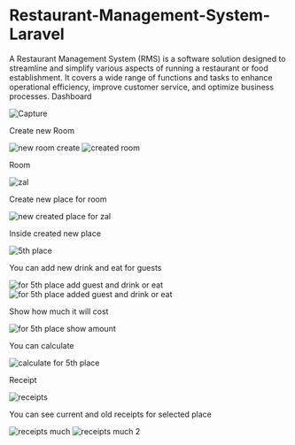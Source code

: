# Restaurant-Management-System-Laravel
A Restaurant Management System (RMS) is a software solution designed to streamline and simplify various aspects of running a restaurant or food establishment. It covers a wide range of functions and tasks to enhance operational efficiency, improve customer service, and optimize business processes.
Dashboard

![Capture](https://github.com/hsmyv/Restaurant-Management-System-Laravel/assets/111653544/810c6f55-77aa-45f4-ac42-8918d2b12ec3)

Create new Room

![new room create](https://github.com/hsmyv/Restaurant-Management-System-Laravel/assets/111653544/9b5c7a36-95bc-4eb6-83c0-ff1d588e2f27)
![created room](https://github.com/hsmyv/Restaurant-Management-System-Laravel/assets/111653544/debbe294-5b4a-4aab-8c95-665993c869fd)

Room

![zal](https://github.com/hsmyv/Restaurant-Management-System-Laravel/assets/111653544/4a535c15-a98e-473b-bcfa-f20da99b84bc)

Create new place for room

![new created place for zal](https://github.com/hsmyv/Restaurant-Management-System-Laravel/assets/111653544/fd50a092-f613-4cd7-9910-16858eac5818)

Inside created new place

![5th place](https://github.com/hsmyv/Restaurant-Management-System-Laravel/assets/111653544/911cb1cb-d6de-4ed4-af18-31fa98afeefc)

You can add new drink and eat for guests

![for 5th place add guest and drink or eat](https://github.com/hsmyv/Restaurant-Management-System-Laravel/assets/111653544/0380e1f1-b756-4a20-977c-c9f82f11f3fc)
![for 5th place added guest and drink or eat](https://github.com/hsmyv/Restaurant-Management-System-Laravel/assets/111653544/f2fb3765-4f0f-450d-ba4d-f5bcad79e499)

Show how much it will cost

![for 5th place show amount](https://github.com/hsmyv/Restaurant-Management-System-Laravel/assets/111653544/ee65f240-d057-4d68-8e79-899ae490a20c)

You can calculate 

![calculate for 5th place](https://github.com/hsmyv/Restaurant-Management-System-Laravel/assets/111653544/a8b1df4c-7531-4692-96db-f77d5c71bb46)

Receipt

![receipts](https://github.com/hsmyv/Restaurant-Management-System-Laravel/assets/111653544/5115609f-f5f8-4211-8b71-2f9cff4e346c)

You can see current and old receipts for selected place

![receipts much](https://github.com/hsmyv/Restaurant-Management-System-Laravel/assets/111653544/0c99ad49-6df5-4cf9-8427-bed7347f6b11)
![receipts much 2](https://github.com/hsmyv/Restaurant-Management-System-Laravel/assets/111653544/b00b3b6b-bad7-44f1-9a63-0198f234ff84)
